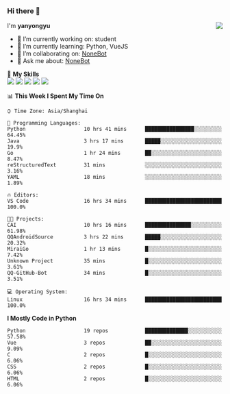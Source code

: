 ### Hi there 👋

<a href="#">
  <img align="right" src="https://github-readme-stats.vercel.app/api?username=yanyongyu&count_private=true&show_icons=true&bg_color=15,f2f7fd,E0EAFC" />
</a>

I'm **yanyongyu**

- 🔭 I’m currently working on: student
- 🌱 I’m currently learning: Python, VueJS
- 👯 I’m collaborating on: [NoneBot](https://github.com/nonebot)
- 💬 Ask me about: [NoneBot](https://github.com/nonebot)

🌟 **My Skills**  
![](https://img.shields.io/badge/-Python-3e74a2?style=flat-square&logo=Python&logoColor=fff)
![](https://img.shields.io/badge/-Vue-4fc08d?style=flat-square&logo=Vue.js&logoColor=fff)
![](https://img.shields.io/badge/-Node.js-339933?style=flat-square&logo=Node.js&logoColor=fff)
![](https://img.shields.io/badge/-Docker-2496ED?style=flat-square&logo=Docker&logoColor=fff)
![](https://img.shields.io/badge/-Linux-000000?style=flat-square&logo=Linux&logoColor=fff)

<!--START_SECTION:waka-->
📊 **This Week I Spent My Time On** 

```text
⌚︎ Time Zone: Asia/Shanghai

💬 Programming Languages: 
Python                   10 hrs 41 mins      ████████████████░░░░░░░░░   64.45% 
Java                     3 hrs 17 mins       █████░░░░░░░░░░░░░░░░░░░░   19.9% 
Go                       1 hr 24 mins        ██░░░░░░░░░░░░░░░░░░░░░░░   8.47% 
reStructuredText         31 mins             ░░░░░░░░░░░░░░░░░░░░░░░░░   3.16% 
YAML                     18 mins             ░░░░░░░░░░░░░░░░░░░░░░░░░   1.89%

🔥 Editors: 
VS Code                  16 hrs 34 mins      █████████████████████████   100.0%

🐱‍💻 Projects: 
CAI                      10 hrs 16 mins      ███████████████░░░░░░░░░░   61.98% 
QQAndroidSource          3 hrs 22 mins       █████░░░░░░░░░░░░░░░░░░░░   20.32% 
MiraiGo                  1 hr 13 mins        █░░░░░░░░░░░░░░░░░░░░░░░░   7.42% 
Unknown Project          35 mins             █░░░░░░░░░░░░░░░░░░░░░░░░   3.61% 
QQ-GitHub-Bot            34 mins             █░░░░░░░░░░░░░░░░░░░░░░░░   3.51%

💻 Operating System: 
Linux                    16 hrs 34 mins      █████████████████████████   100.0%

```

**I Mostly Code in Python** 

```text
Python                   19 repos            ██████████████░░░░░░░░░░░   57.58% 
Vue                      3 repos             ██░░░░░░░░░░░░░░░░░░░░░░░   9.09% 
C                        2 repos             █░░░░░░░░░░░░░░░░░░░░░░░░   6.06% 
CSS                      2 repos             █░░░░░░░░░░░░░░░░░░░░░░░░   6.06% 
HTML                     2 repos             █░░░░░░░░░░░░░░░░░░░░░░░░   6.06%

```



<!--END_SECTION:waka-->
